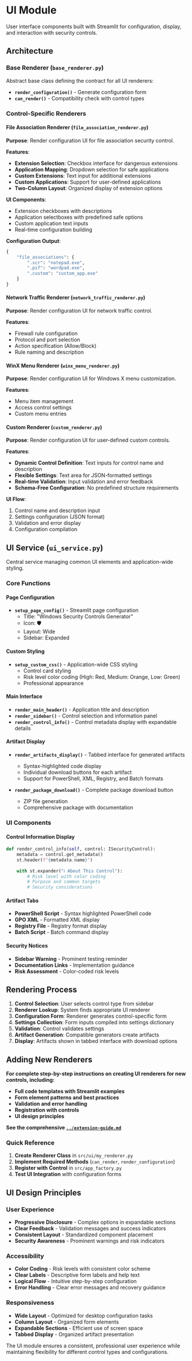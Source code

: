 # UI Module

User interface components built with Streamlit for configuration, display, and interaction with security controls.

## Architecture

### Base Renderer (`base_renderer.py`)

Abstract base class defining the contract for all UI renderers:

- **`render_configuration()`** - Generate configuration form
- **`can_render()`** - Compatibility check with control types

### Control-Specific Renderers

#### File Association Renderer (`file_association_renderer.py`)

**Purpose**: Render configuration UI for file association security control.

**Features**:

- **Extension Selection**: Checkbox interface for dangerous extensions
- **Application Mapping**: Dropdown selection for safe applications
- **Custom Extensions**: Text input for additional extensions
- **Custom Applications**: Support for user-defined applications
- **Two-Column Layout**: Organized display of extension options

**UI Components**:

- Extension checkboxes with descriptions
- Application selectboxes with predefined safe options
- Custom application text inputs
- Real-time configuration building

**Configuration Output**:

```python
{
    "file_associations": {
        ".scr": "notepad.exe",
        ".pif": "wordpad.exe",
        ".custom": "custom_app.exe"
    }
}
```

#### Network Traffic Renderer (`network_traffic_renderer.py`)

**Purpose**: Render configuration UI for network traffic control.

**Features**:

- Firewall rule configuration
- Protocol and port selection
- Action specification (Allow/Block)
- Rule naming and description

#### WinX Menu Renderer (`winx_menu_renderer.py`)

**Purpose**: Render configuration UI for Windows X menu customization.

**Features**:

- Menu item management
- Access control settings
- Custom menu entries

#### Custom Renderer (`custom_renderer.py`)

**Purpose**: Render configuration UI for user-defined custom controls.

**Features**:

- **Dynamic Control Definition**: Text inputs for control name and description
- **Flexible Settings**: Text area for JSON-formatted settings
- **Real-time Validation**: Input validation and error feedback
- **Schema-Free Configuration**: No predefined structure requirements

**UI Flow**:

1. Control name and description input
2. Settings configuration (JSON format)
3. Validation and error display
4. Configuration compilation

## UI Service (`ui_service.py`)

Central service managing common UI elements and application-wide styling.

### Core Functions

#### Page Configuration

- **`setup_page_config()`** - Streamlit page configuration
  - Title: "Windows Security Controls Generator"
  - Icon: 🛡️
  - Layout: Wide
  - Sidebar: Expanded

#### Custom Styling

- **`setup_custom_css()`** - Application-wide CSS styling
  - Control card styling
  - Risk level color coding (High: Red, Medium: Orange, Low: Green)
  - Professional appearance

#### Main Interface

- **`render_main_header()`** - Application title and description
- **`render_sidebar()`** - Control selection and information panel
- **`render_control_info()`** - Control metadata display with expandable details

#### Artifact Display

- **`render_artifacts_display()`** - Tabbed interface for generated artifacts
  - Syntax-highlighted code display
  - Individual download buttons for each artifact
  - Support for PowerShell, XML, Registry, and Batch formats

- **`render_package_download()`** - Complete package download button
  - ZIP file generation
  - Comprehensive package with documentation

### UI Components

#### Control Information Display

```python
def render_control_info(self, control: ISecurityControl):
    metadata = control.get_metadata()
    st.header(f"{metadata.name}")
    
    with st.expander("ℹ️ About This Control"):
        # Risk level with color coding
        # Purpose and common targets
        # Security considerations
```

#### Artifact Tabs

- **PowerShell Script** - Syntax highlighted PowerShell code
- **GPO XML** - Formatted XML display
- **Registry File** - Registry format display
- **Batch Script** - Batch command display

#### Security Notices

- **Sidebar Warning** - Prominent testing reminder
- **Documentation Links** - Implementation guidance
- **Risk Assessment** - Color-coded risk levels

## Rendering Process

1. **Control Selection**: User selects control type from sidebar
2. **Renderer Lookup**: System finds appropriate UI renderer
3. **Configuration Form**: Renderer generates control-specific form
4. **Settings Collection**: Form inputs compiled into settings dictionary
5. **Validation**: Control validates settings
6. **Artifact Generation**: Compatible generators create artifacts
7. **Display**: Artifacts shown in tabbed interface with download options

## Adding New Renderers

**For complete step-by-step instructions on creating UI renderers for new controls, including:**

- **Full code templates with Streamlit examples**
- **Form element patterns and best practices**
- **Validation and error handling**
- **Registration with controls**
- **UI design principles**

**See the comprehensive [`../extension-guide.md`](../extension-guide.md)**

### Quick Reference

1. **Create Renderer Class** in `src/ui/my_renderer.py`
2. **Implement Required Methods** (`can_render`, `render_configuration`)
3. **Register with Control** in `src/app_factory.py`
4. **Test UI Integration** with configuration forms

## UI Design Principles

### User Experience

- **Progressive Disclosure** - Complex options in expandable sections
- **Clear Feedback** - Validation messages and success indicators
- **Consistent Layout** - Standardized component placement
- **Security Awareness** - Prominent warnings and risk indicators

### Accessibility

- **Color Coding** - Risk levels with consistent color scheme
- **Clear Labels** - Descriptive form labels and help text
- **Logical Flow** - Intuitive step-by-step configuration
- **Error Handling** - Clear error messages and recovery guidance

### Responsiveness

- **Wide Layout** - Optimized for desktop configuration tasks
- **Column Layout** - Organized form elements
- **Expandable Sections** - Efficient use of screen space
- **Tabbed Display** - Organized artifact presentation

The UI module ensures a consistent, professional user experience while maintaining flexibility for different control types and configurations.
